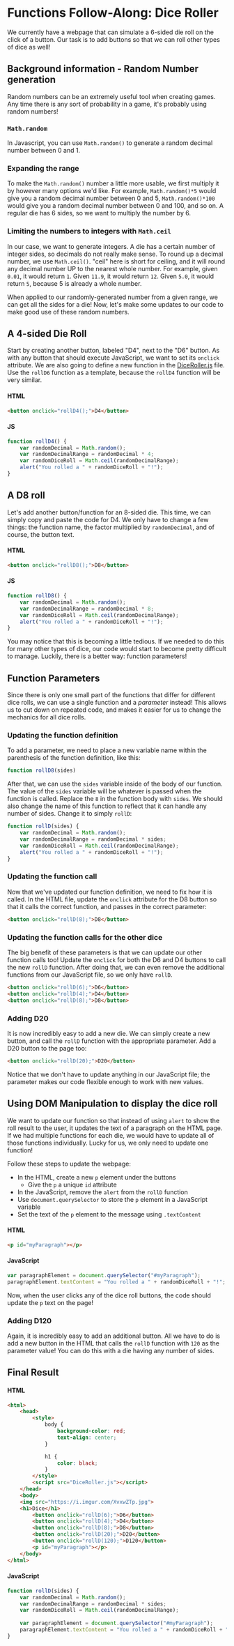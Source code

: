 # Functions Follow-Along: Dice Roller
We currently have a webpage that can simulate a 6-sided die roll on the click of a button. Our task is to add buttons so that we can roll other types of dice as well!

## Background information - Random Number generation
Random numbers can be an extremely useful tool when creating games. Any time there is any sort of probability in a game, it's probably using random numbers!

### `Math.random`
In Javascript, you can use `Math.random()` to generate a random decimal number between 0 and 1.

### Expanding the range
To make the `Math.random()` number a little more usable, we first multiply it by however many options we'd like. For example, `Math.random()*5` would give you a random decimal number between 0 and 5, `Math.random()*100` would give you a random decimal number between 0 and 100, and so on. A regular die has 6 sides, so we want to multiply the number by 6.

### Limiting the numbers to integers with `Math.ceil`
In our case, we want to generate integers. A die has a certain number of integer sides, so decimals do not really make sense. To round up a decimal number, we use `Math.ceil()`. "ceil" here is short for ceiling, and it will round any decimal number UP to the nearest whole number. For example, given `0.01`, it would return `1`. Given `11.9`, it would return `12`. Given `5.0`, it would return `5`, because 5 is already a whole number.

When applied to our randomly-generated number from a given range, we can get all the sides for a die! Now, let's make some updates to our code to make good use of these random numbers.

## A 4-sided Die Roll
Start by creating another button, labeled "D4", next to the "D6" button. As with any button that should execute JavaScript, we want to set its `onclick` attribute. We are also going to define a new function in the [DiceRoller.js](DiceRoller.js) file. Use the `rollD6` function as a template, because the `rollD4` function will be very similar.

#### HTML

```html
<button onclick="rollD4();">D4</button>
```

#### JS

```javascript
function rollD4() {
	var randomDecimal = Math.random();
	var randomDecimalRange = randomDecimal * 4;
	var randomDiceRoll = Math.ceil(randomDecimalRange);
	alert("You rolled a " + randomDiceRoll + "!");
}
```

## A D8 roll
Let's add another button/function for an 8-sided die. This time, we can simply copy and paste the code for D4. We only have to change a few  things: the function name, the factor multiplied by `randomDecimal`, and of course, the button text.

#### HTML

```html
<button onclick="rollD8();">D8</button>
```

#### JS

```javascript
function rollD8() {
	var randomDecimal = Math.random();
	var randomDecimalRange = randomDecimal * 8;
	var randomDiceRoll = Math.ceil(randomDecimalRange);
	alert("You rolled a " + randomDiceRoll + "!");
}
```

You may notice that this is becoming a little tedious. If we needed to do this for many other types of dice, our code would start to become pretty difficult to manage. Luckily, there is a better way: function parameters!

## Function Parameters
Since there is only one small part of the functions that differ for different dice rolls, we can use a single function and a _parameter_ instead! This allows us to cut down on repeated code, and makes it easier for us to change the mechanics for all dice rolls.

### Updating the function definition
To add a parameter, we need to place a new variable name within the parenthesis of the function definition, like this:

```javascript
function rollD8(sides)
```

After that, we can use the `sides` variable inside of the body of our function. The value of the `sides` variable will be whatever is passed when the function is called. Replace the `8` in the function body with `sides`. We should also change the name of this function to reflect that it can handle any number of sides. Change it to simply `rollD`:

```javascript
function rollD(sides) {
	var randomDecimal = Math.random();
	var randomDecimalRange = randomDecimal * sides;
	var randomDiceRoll = Math.ceil(randomDecimalRange);
	alert("You rolled a " + randomDiceRoll + "!");
}
```

### Updating the function call
Now that we've updated our function definition, we need to fix how it is called. In the HTML file, update the `onclick` attribute for the D8 button so that it calls the correct function, and passes in the correct parameter:

```html
<button onclick="rollD(8);">D8</button>
```

### Updating the function calls for the other dice
The big benefit of these parameters is that we can update our other function calls too! Update the `onclick` for both the D6 and D4 buttons to call the new `rollD` function. After doing that, we can even remove the additional functions from our JavaScript file, so we only have `rollD`.

```html
<button onclick="rollD(6);">D6</button>
<button onclick="rollD(4);">D4</button>
<button onclick="rollD(8);">D8</button>
```

### Adding D20
It is now incredibly easy to add a new die. We can simply create a new button, and call the `rollD` function with the appropriate parameter. Add a D20 button to the page too:

```html
<button onclick="rollD(20);">D20</button>
```

Notice that we don't have to update anything in our JavaScript file; the parameter makes our code flexible enough to work with new values.

## Using DOM Manipulation to display the dice roll
We want to update our function so that instead of using `alert` to show the roll result to the user, it updates the text of a paragraph on the HTML page. If we had multiple functions for each die, we would have to update all of those functions individually. Lucky for us, we only need to update one function!

Follow these steps to update the webpage:
- In the HTML, create a new `p` element under the buttons
    - Give the `p` a unique `id` attribute
- In the JavaScript, remove the `alert` from the `rollD` function
- Use `document.querySelector` to store the `p` element in a JavaScript variable
- Set the text of the `p` element to the message using `.textContent`

#### HTML

```html
<p id="myParagraph"></p>
```

#### JavaScript

```javascript
var paragraphElement = document.querySelector("#myParagraph");
paragraphElement.textContent = "You rolled a " + randomDiceRoll + "!";
```

Now, when the user clicks any of the dice roll buttons, the code should update the `p` text on the page!

### Adding D120
Again, it is incredibly easy to add an additional button. All we have to do is add a new button in the HTML that calls the `rollD` function with `120` as the parameter value! You can do this with a die having any number of sides.

## Final Result

#### HTML

```html
<html>
	<head>
		<style>
			body {
				background-color: red;
				text-align: center;
			}

			h1 {
				color: black;
			}
		</style>
		<script src="DiceRoller.js"></script>
	</head>
	<body>
	<img src="https://i.imgur.com/XvxwZTp.jpg">
	<h1>Dice</h1>
		<button onclick="rollD(6);">D6</button>
		<button onclick="rollD(4);">D4</button>
		<button onclick="rollD(8);">D8</button>
		<button onclick="rollD(20);">D20</button>
        <button onclick="rollD(120);">D120</button>
        <p id="myParagraph"></p>
	</body>
</html>
```

#### JavaScript

```javascript
function rollD(sides) {
	var randomDecimal = Math.random();
	var randomDecimalRange = randomDecimal * sides;
    var randomDiceRoll = Math.ceil(randomDecimalRange);
    
    var paragraphElement = document.querySelector("#myParagraph");
    paragraphElement.textContent = "You rolled a " + randomDiceRoll + "!";
}
```